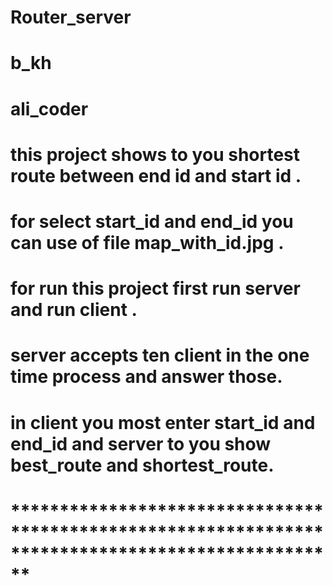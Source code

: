 # Router_server
# b_kh
# ali_coder
# this project shows to you shortest route between end id and start id .
# for select start_id and end_id you can use of file map_with_id.jpg .
# for run this project first run server and run client .
# server accepts ten client in the one time process and answer those.
# in client you most enter start_id and end_id and server to you show best_route and shortest_route.
# **************************************************************************************************
